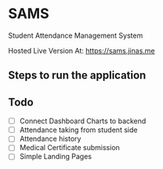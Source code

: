 # SAMS

Student Attendance Management System


Hosted Live Version At: https://sams.jinas.me



## Steps to run the application 




## Todo

- [ ] Connect Dashboard Charts to backend
- [ ] Attendance taking from student side
- [ ] Attendance history
- [ ] Medical Certificate submission
- [ ] Simple Landing Pages
